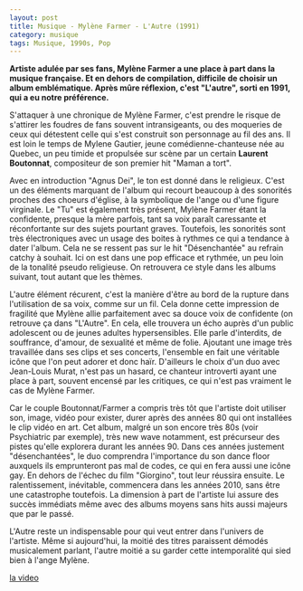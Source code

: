 ```yaml
---
layout: post
title: Musique - Mylène Farmer - L'Autre (1991)
category: musique
tags: Musique, 1990s, Pop
---
```

**Artiste adulée par ses fans, Mylène Farmer a une place à part dans la musique française. Et en dehors de compilation, difficile de choisir un album emblématique. Après mûre réflexion, c'est "L'autre", sorti en 1991, qui a eu notre préférence.**

S'attaquer à une chronique de Mylène Farmer, c'est prendre le risque de s'attirer les foudres de fans souvent intransigeants, ou des moqueries de ceux qui détestent celle qui s'est construit son personnage au fil des ans. Il est loin le temps de Mylene Gautier, jeune comédienne-chanteuse née au Quebec, un peu timide et propulsée sur scène par un certain **Laurent Boutonnat**, compositeur de son premier hit "Maman a tort".

Avec en introduction "Agnus Dei", le ton est donné dans le religieux. C'est un des éléments marquant de l'album qui recourt beaucoup à des sonorités proches des choeurs d'église, à la symbolique de l'ange ou d'une figure virginale. Le "Tu" est également très présent, Mylène Farmer étant la confidente, presque la mère parfois, tant sa voix paraît caressante et réconfortante sur des sujets pourtant graves. Toutefois, les sonorités sont très électroniques avec un usage des boites à rythmes ce qui a tendance à dater l'album. Cela ne se ressent pas sur le hit "Désenchantée" au refrain catchy à souhait. Ici on est dans une pop efficace et rythmée, un peu loin de la tonalité pseudo religieuse. On retrouvera ce style dans les albums suivant, tout autant que les thèmes.

L'autre élément récurent, c'est la manière d'être au bord de la rupture dans l'utilisation de sa voix, comme sur un fil. Cela donne cette impression de fragilité que Mylène allie parfaitement avec sa douce voix de confidente (on retrouve ça dans "L'Autre". En cela, elle trouvera un écho auprès d'un public adolescent ou de jeunes adultes hypersensibles. Elle parle d'interdits, de souffrance, d'amour, de sexualité et même de folie. Ajoutant une image très travaillée dans ses clips et ses concerts, l'ensemble en fait une véritable icône que l'on peut adorer et donc haïr. D'ailleurs le choix d'un duo avec Jean-Louis Murat, n'est pas un hasard, ce chanteur introverti ayant une place à part, souvent encensé par les critiques, ce qui n'est pas vraiment le cas de Mylène Farmer.

Car le couple Boutonnat/Farmer a compris très tôt que l'artiste doit utiliser son, image, vidéo pour exister, durer après des années 80 qui ont installées le clip vidéo en art. Cet album, malgré un son encore très 80s (voir Psychiatric par exemple), très new wave notamment, est précurseur des pistes qu'elle explorera durant les années 90. Dans ces années justement "désenchantées", le duo comprendra l'importance du son dance floor auxquels ils emprunteront pas mal de codes, ce qui en fera aussi une icône gay. En dehors de l'échec du film "Giorgino", tout leur réussira ensuite. Le ralentissement, inévitable, commencera dans les années 2010, sans être une catastrophe toutefois. La dimension à part de l'artiste lui assure des succès immédiats même avec des albums moyens sans hits aussi majeurs que par le passé.

L'Autre reste un indispensable pour qui veut entrer dans l'univers de l'artiste. Même si aujourd'hui, la moitié des titres paraissent démodés musicalement parlant, l'autre moitié a su garder cette intemporalité qui sied bien à l'ange Mylène.

[la video](https://www.youtube.com/watch?v=XazOkXRTyR4)
